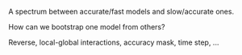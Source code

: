 A spectrum between accurate/fast models and slow/accurate ones.

How can we bootstrap one model from others?

Reverse, local-global interactions, accuracy mask, time step, ...
